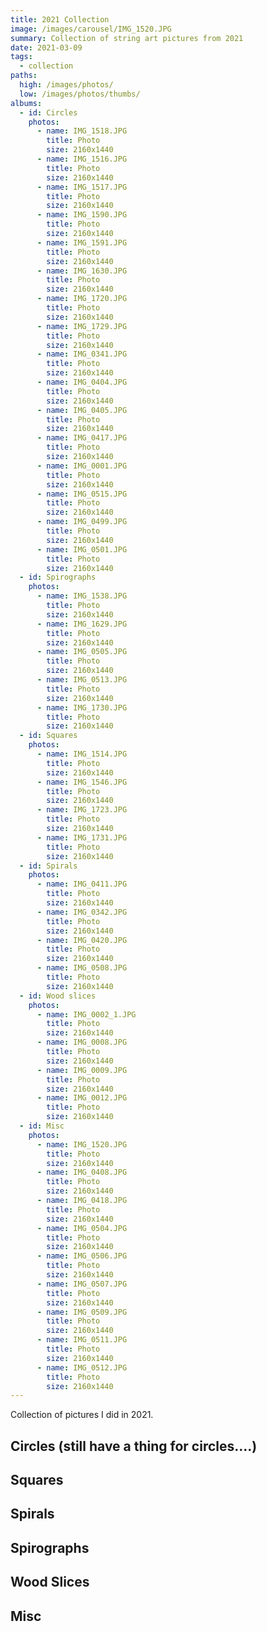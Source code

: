 ```yaml
---
title: 2021 Collection
image: /images/carousel/IMG_1520.JPG
summary: Collection of string art pictures from 2021
date: 2021-03-09
tags:
  - collection
paths:
  high: /images/photos/
  low: /images/photos/thumbs/
albums:
  - id: Circles
    photos:
      - name: IMG_1518.JPG
        title: Photo
        size: 2160x1440
      - name: IMG_1516.JPG
        title: Photo
        size: 2160x1440
      - name: IMG_1517.JPG
        title: Photo
        size: 2160x1440
      - name: IMG_1590.JPG
        title: Photo
        size: 2160x1440
      - name: IMG_1591.JPG
        title: Photo
        size: 2160x1440
      - name: IMG_1630.JPG
        title: Photo
        size: 2160x1440
      - name: IMG_1720.JPG
        title: Photo
        size: 2160x1440
      - name: IMG_1729.JPG
        title: Photo
        size: 2160x1440
      - name: IMG_0341.JPG
        title: Photo
        size: 2160x1440
      - name: IMG_0404.JPG
        title: Photo
        size: 2160x1440
      - name: IMG_0405.JPG
        title: Photo
        size: 2160x1440
      - name: IMG_0417.JPG
        title: Photo
        size: 2160x1440
      - name: IMG_0001.JPG
        title: Photo
        size: 2160x1440
      - name: IMG_0515.JPG
        title: Photo
        size: 2160x1440
      - name: IMG_0499.JPG
        title: Photo
        size: 2160x1440
      - name: IMG_0501.JPG
        title: Photo
        size: 2160x1440
  - id: Spirographs
    photos:
      - name: IMG_1538.JPG
        title: Photo
        size: 2160x1440
      - name: IMG_1629.JPG
        title: Photo
        size: 2160x1440
      - name: IMG_0505.JPG
        title: Photo
        size: 2160x1440
      - name: IMG_0513.JPG
        title: Photo
        size: 2160x1440
      - name: IMG_1730.JPG
        title: Photo
        size: 2160x1440
  - id: Squares
    photos:
      - name: IMG_1514.JPG
        title: Photo
        size: 2160x1440
      - name: IMG_1546.JPG
        title: Photo
        size: 2160x1440
      - name: IMG_1723.JPG
        title: Photo
        size: 2160x1440
      - name: IMG_1731.JPG
        title: Photo
        size: 2160x1440
  - id: Spirals
    photos:
      - name: IMG_0411.JPG
        title: Photo
        size: 2160x1440
      - name: IMG_0342.JPG
        title: Photo
        size: 2160x1440
      - name: IMG_0420.JPG
        title: Photo
        size: 2160x1440
      - name: IMG_0508.JPG
        title: Photo
        size: 2160x1440
  - id: Wood slices
    photos:
      - name: IMG_0002_1.JPG
        title: Photo
        size: 2160x1440
      - name: IMG_0008.JPG
        title: Photo
        size: 2160x1440
      - name: IMG_0009.JPG
        title: Photo
        size: 2160x1440
      - name: IMG_0012.JPG
        title: Photo
        size: 2160x1440
  - id: Misc
    photos:
      - name: IMG_1520.JPG
        title: Photo
        size: 2160x1440
      - name: IMG_0408.JPG
        title: Photo
        size: 2160x1440
      - name: IMG_0418.JPG
        title: Photo
        size: 2160x1440
      - name: IMG_0504.JPG
        title: Photo
        size: 2160x1440
      - name: IMG_0506.JPG
        title: Photo
        size: 2160x1440
      - name: IMG_0507.JPG
        title: Photo
        size: 2160x1440
      - name: IMG_0509.JPG
        title: Photo
        size: 2160x1440
      - name: IMG_0511.JPG
        title: Photo
        size: 2160x1440
      - name: IMG_0512.JPG
        title: Photo
        size: 2160x1440
---
```


Collection of pictures I did in 2021.

## Circles (still have a thing for circles....)

<PhotoAlbum id="Circles" />

## Squares

<PhotoAlbum id="Squares" />

## Spirals 

<PhotoAlbum id="Spirals" />

## Spirographs

<PhotoAlbum id="Spirographs" />

## Wood Slices

<PhotoAlbum id="Wood slices" />

## Misc

<PhotoAlbum id="Misc" />


